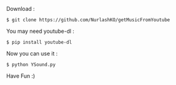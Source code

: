 Download :
```
$ git clone https://github.com/NurlashKO/getMusicFromYoutube
```

You may need youtube-dl :
```
$ pip install youtube-dl
```

Now you can use it :
```
$ python YSound.py
```

Have Fun :)

